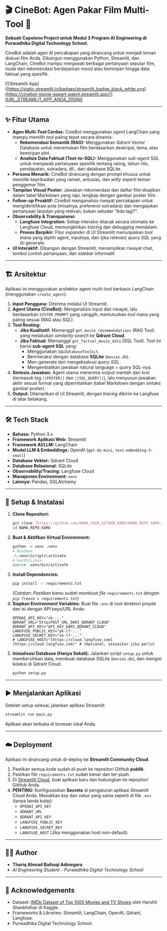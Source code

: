 # 🎬 CineBot: Agen Pakar Film Multi-Tool 🍿

**Sebuah Capstone Project untuk Modul 3 Program AI Engineering di Purwadhika Digital Technology School.**

CineBot adalah agen AI percakapan yang dirancang untuk menjadi teman diskusi film Anda. Dibangun menggunakan Python, Streamlit, dan LangChain, CineBot mampu menjawab berbagai pertanyaan seputar film, mulai dari rekomendasi berdasarkan *mood* atau kemiripan hingga data faktual yang spesifik.

[![Streamlit App]([https://static.streamlit.io/badges/streamlit_badge_black_white.svg](https://cinebot-movie-expert-agent.streamlit.app/)](URL_STREAMLIT_APP_ANDA_DISINI) 

---

## ✨ Fitur Utama

* **Agen Multi-Tool Cerdas:** CineBot menggunakan *agent* LangChain yang mampu memilih *tool* paling tepat secara dinamis:
    * **Rekomendasi Semantik (RAG):** Menggunakan Qdrant Vector Database untuk menemukan film berdasarkan deskripsi, tema, atau kemiripan plot.
    * **Analisis Data Faktual (Text-to-SQL):** Menggunakan *sub-agent* SQL untuk menjawab pertanyaan spesifik tentang rating, tahun rilis, pendapatan, sutradara, dll., dari database SQLite.
* **Persona Menarik:** CineBot dirancang dengan *prompt* khusus untuk memiliki kepribadian yang ramah, antusias, dan *witty* seperti teman penggemar film.
* **Tampilan Visual Poster:** Jawaban rekomendasi dan daftar film disajikan dalam tabel Markdown yang rapi, lengkap dengan gambar poster film.
* **Follow-up Proaktif:** CineBot menganalisis riwayat percakapan untuk mengidentifikasi pola (misalnya, preferensi sutradara) dan mengajukan pertanyaan lanjutan yang relevan, bukan sekadar "Ada lagi?".
* **Observability & Transparansi:**
    * **Langfuse Integration:** Setiap interaksi dilacak secara otomatis ke Langfuse Cloud, memungkinkan *tracing* dan *debugging* mendalam.
    * **Proses Berpikir:** Fitur *expander* di UI Streamlit menunjukkan *tool* mana yang dipilih agent, inputnya, dan (jika relevan) *query SQL* yang di-generate.
* **UI Interaktif:** Dibangun dengan Streamlit, menampilkan riwayat chat, tombol contoh pertanyaan, dan *sidebar* informatif.

---

## 🏗️ Arsitektur

Aplikasi ini menggunakan arsitektur agent multi-tool berbasis LangChain (menggunakan `create_agent`):

1.  **Input Pengguna:** Diterima melalui UI Streamlit.
2.  **Agent Utama (CineBot):** Menganalisis input dan riwayat, lalu berdasarkan `SYSTEM_PROMPT` yang canggih, memutuskan *tool* mana yang paling sesuai (RAG atau SQL).
3.  **Tool Routing:**
    * **Jika Kualitatif:** Memanggil `get_movie_recommendations` (RAG Tool) yang melakukan *similarity search* ke **Qdrant Cloud**.
    * **Jika Faktual:** Memanggil `get_factual_movie_data` (SQL Tool). Tool ini berisi **sub-agent SQL** yang:
        * Menggunakan `SQLDatabaseToolkit`.
        * Berinteraksi dengan database **SQLite** (`movies.db`).
        * Men-generate dan mengeksekusi *query SQL*.
        * Mengembalikan jawaban natural language + *query SQL*-nya.
4.  **Sintesis Jawaban:** Agent utama menerima output mentah dari *tool* (termasuk tag `||POSTER||` dan `||SQL_QUERY||`), lalu menyusun jawaban akhir sesuai format yang diperintahkan (tabel Markdown dengan sintaks gambar poster).
5.  **Output:** Ditampilkan di UI Streamlit, dengan *tracing* dikirim ke Langfuse di latar belakang.

---

## 🛠️ Tech Stack

* **Bahasa:** Python 3.x
* **Framework Aplikasi Web:** Streamlit
* **Framework AI/LLM:** LangChain
* **Model LLM & Embeddings:** OpenAI (`gpt-4o-mini`, `text-embedding-3-small`)
* **Database Vektor:** Qdrant Cloud
* **Database Relasional:** SQLite
* **Observability/Tracing:** Langfuse Cloud
* **Manajemen Environment:** `venv`
* **Lainnya:** Pandas, SQLAlchemy

---

## 🚀 Setup & Instalasi

1.  **Clone Repositori:**
    ```bash
    git clone [https://github.com/NAMA_USER_GITHUB_KAMU/NAMA_REPO_KAMU.git](https://github.com/NAMA_USER_GITHUB_KAMU/NAMA_REPO_KAMU.git)
    cd NAMA_REPO_KAMU
    ```
2.  **Buat & Aktifkan Virtual Environment:**
    ```bash
    python -m venv .venv
    # Windows
    .\.venv\Scripts\activate
    # macOS/Linux
    source .venv/bin/activate
    ```
3.  **Install Dependencies:**
    ```bash
    pip install -r requirements.txt
    ```
    *(Catatan: Pastikan kamu sudah membuat file `requirements.txt` dengan `pip freeze > requirements.txt`)*
4.  **Siapkan Environment Variables:**
    Buat file `.env` di *root* direktori proyek dan isi dengan API keys/URL Anda:
    ```.env
    OPENAI_API_KEY="sk-..."
    QDRANT_URL="httpsPOST_URL_DARI_QDRANT_CLOUD"
    QDRANT_API_KEY="API_KEY_DARI_QDRANT_CLOUD"
    LANGFUSE_PUBLIC_KEY="pk-lf-..."
    LANGFUSE_SECRET_KEY="sk-lf-..."
    # LANGFUSE_HOST="[https://cloud.langfuse.com](https://cloud.langfuse.com)" # (Opsional, sesuaikan jika perlu)
    ```
5.  **Inisialisasi Database (Hanya Sekali):**
    Jalankan script `setup.py` untuk membersihkan data, membuat database SQLite (`movies.db`), dan mengisi koleksi di Qdrant Cloud.
    ```bash
    python setup.py
    ```

---

## ▶️ Menjalankan Aplikasi

Setelah setup selesai, jalankan aplikasi Streamlit:
```bash
streamlit run main.py
````

Aplikasi akan terbuka di browser lokal Anda.

-----

## ☁️ Deployment

Aplikasi ini dirancang untuk di-deploy ke **Streamlit Community Cloud**.

1.  Pastikan semua kode sudah di-*push* ke repositori GitHub **publik**.
2.  Pastikan file `requirements.txt` sudah benar dan ter-push.
3.  Di [Streamlit Cloud](https://share.streamlit.io/), buat aplikasi baru dan hubungkan ke repositori GitHub Anda.
4.  **PENTING:** Konfigurasikan **Secrets** di pengaturan aplikasi Streamlit Cloud Anda. Masukkan *key* dan *value* yang sama seperti di file `.env` (tanpa tanda kutip):
      * `OPENAI_API_KEY`
      * `QDRANT_URL`
      * `QDRANT_API_KEY`
      * `LANGFUSE_PUBLIC_KEY`
      * `LANGFUSE_SECRET_KEY`
      * `LANGFUSE_HOST` (Jika menggunakan host non-default)

-----

## 👨‍💻 Author

  * **Thariq Ahmad Baihaqi Adinegara**
  * *AI Engineering Student - Purwadhika Digital Technology School*

-----

## 🙏 Acknowledgements

  * Dataset: [IMDb Dataset of Top 1000 Movies and TV Shows](https://www.kaggle.com/datasets/harshitshankhdhar/imdb-dataset-of-top-1000-movies-and-tv-shows) oleh Harshit Shankhdhar di Kaggle.
  * Frameworks & Libraries: Streamlit, LangChain, OpenAI, Qdrant, Langfuse.
  * Purwadhika Digital Technology School.

